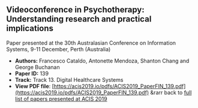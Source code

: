 ## Videoconference in Psychotherapy: Understanding research and practical implications

Paper presented at the 30th Australasian Conference on Information Systems, 9-11 December, Perth (Australia)
- **Authors:** Francesco Cataldo, Antonette Mendoza, Shanton Chang and George Buchanan
- **Paper ID:** 139
- **Track:** Track 13. Digital Healthcare Systems
- **View PDF file**: [https://acis2019.io/pdfs/ACIS2019_PaperFIN_139.pdf](https://acis2019.io/pdfs/ACIS2019_PaperFIN_139.pdf)
&rarr back to [full list of papers presented at ACIS 2019](https://acis2019.io/)